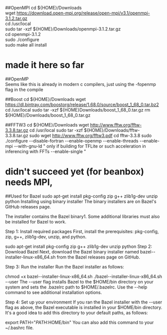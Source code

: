 ##OpenMPI
cd ${HOME}/Downloads  
wget https://download.open-mpi.org/release/open-mpi/v3.1/openmpi-3.1.2.tar.gz  
cd /usr/local  
sudo tar -xzf ${HOME}/Downloads/openmpi-3.1.2.tar.gz  
cd openmpi-3.1.2  
sudo ./configure  
sudo make all install   
# made it here so far  

##OpenMP  
Seems like this is already in modern c compilers, just using the -fopenmp flag in the compile


##Boost
cd ${HOME}/Downloads
wget https://dl.bintray.com/boostorg/release/1.68.0/source/boost_1_68_0.tar.bz2
cd /usr/local
sudo tar -xzf ${HOME}Downloads/boost_1_68_0.tar.gz
rm ${HOME}/Downloads/boost_1_68_0.tar.gz

##FFTW3
cd ${HOME}/Downloads
wget http://www.fftw.org/fftw-3.3.8.tar.gz
cd /usr/local
sudo tar -xzf ${HOME}/Downloads/fftw-3.3.8.tar.gz
sudo wget http://www.fftw.org/fftw3.pdf
cd fftw-3.3.8
sudo ./configure --disable-fortran --enable-openmp --enable-threads --enable-mpi --with-gnu-ld
	" only if building for TFLite or such acceleration in inferencing with FFTs --enable-single "
# didn't succeed yet (for beanbox) needs MPI, 

##Used for Bazel
sudo apt-get install pkg-config zip g++ zlib1g-dev unzip python
Installing using binary installer
The binary installers are on Bazel's GitHub releases page.

The installer contains the Bazel binary1. Some additional libraries must also be installed for Bazel to work.

Step 1: Install required packages
First, install the prerequisites: pkg-config, zip, g++, zlib1g-dev, unzip, and python.

sudo apt-get install pkg-config zip g++ zlib1g-dev unzip python
Step 2: Download Bazel
Next, download the Bazel binary installer named bazel-<version>-installer-linux-x86_64.sh from the Bazel releases page on GitHub.

Step 3: Run the installer
Run the Bazel installer as follows:

chmod +x bazel-<version>-installer-linux-x86_64.sh
./bazel-<version>-installer-linux-x86_64.sh --user
The --user flag installs Bazel to the $HOME/bin directory on your system and sets the .bazelrc path to $HOME/.bazelrc. Use the --help command to see additional installation options.

Step 4: Set up your environment
If you ran the Bazel installer with the --user flag as above, the Bazel executable is installed in your $HOME/bin directory. It's a good idea to add this directory to your default paths, as follows:

export PATH="$PATH:$HOME/bin"
You can also add this command to your ~/.bashrc file.


